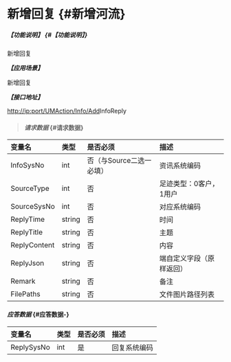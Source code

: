 # 新增回复 {#新增河流}

##### _【功能说明】_ {#【功能说明】}

新增回复

_**【应用场景】**_

新增回复

_**【接口地址】**_

[http://ip:port/UMAction/Info/Add](http://ip:port/HMAction/River/AddRiver)InfoReply

> #### _请求数据_ {#请求数据}

| 变量名 | 类型 | 是否必须 | 描述 |
| :--- | :--- | :--- | :--- |
| InfoSysNo | int | 否（与Source二选一必填） | 资讯系统编码 |
| SourceType | int | 否 | 足迹类型：0客户，1用户 |
| SourceSysNo | int | 否 | 对应系统编码 |
| ReplyTime | string | 否 | 时间 |
| ReplyTitle | string | 否 | 主题 |
| ReplyContent | string | 否 | 内容 |
| ReplyJson | string | 否 | 端自定义字段（原样返回） |
| Remark | string | 否 | 备注 |
| FilePaths | string | 否 | 文件图片路径列表 |

#### _应答数据_ {#应答数据-}

| 变量名 | 类型 | 是否必须 | 描述 |
| :--- | :--- | :--- | :--- |
| ReplySysNo | int | 是 | 回复系统编码 |



